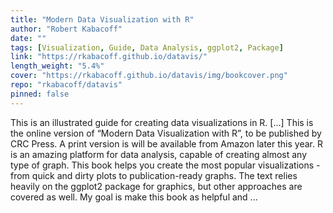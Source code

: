 ```yaml
---
title: "Modern Data Visualization with R"
author: "Robert Kabacoff"
date: ""
tags: [Visualization, Guide, Data Analysis, ggplot2, Package]
link: "https://rkabacoff.github.io/datavis/"
length_weight: "5.4%"
cover: "https://rkabacoff.github.io/datavis/img/bookcover.png"
repo: "rkabacoff/datavis"
pinned: false
---
```


This is an illustrated guide for creating data visualizations in R. [...] This is the online version of “Modern Data Visualization with R”, to be published by CRC Press. A print version is will be available from Amazon later this year. R is an amazing platform for data analysis, capable of creating almost any type of graph. This book helps you create the most popular visualizations - from quick and dirty plots to publication-ready graphs. The text relies heavily on the ggplot2 package for graphics, but other approaches are covered as well. My goal is make this book as helpful and ...
